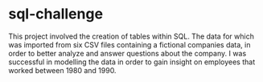 # sql-challenge

This project involved the creation of tables within SQL. The data for which was imported from six CSV files containing a fictional companies data, in order to better analyze and answer questions about the company. I was successful in modelling the data in order to gain insight on employees that worked between 1980 and 1990. 
